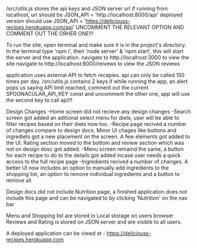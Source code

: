 /src/utils.js stores the api keys and JSON server url
if running from localhost, url should be JSON_API = 'http://localhost:8000/api'
deployed version should use JSON_API = 'https://deliciouss-recipes.herokuapp.com/api'
UNCOMMENT THE RELEVANT OPTION AND COMMENT OUT THE ORHER ONE!!!

To run the site, open terminal and make sure it is in the project's directory.
In the terminal type 'npm i', then 'node server' & 'npm start', this will start the server and the application.
navigate to http://localhost:3000 to view the site
navigate to http://localhost:8000/reivews to view the JSON reviews

application uses external API to fetch recepies. 
api can only be called 150 times per day.
/src/utils.js contains 2 keys 
if while running the app, an alert pops us saying API limit reached, comment out the current SPOONACULAR_API_KEY const and uncomment the other one, app will use the second key to call api!!!

Design Changes
-Home screen did not recieve any design changes
-Search screen got added an aditional select menu for diets, user will be able to filter recipes based on   their diets now too.
-Recipe page recived a number of changes compare to design docs. Minor UI chages like buttons and ingrediets got a new placement on the screen. A few elements got added to the UI. Rating section moved to the bottom and review section which was not on design dosc got added.
-Menu screen remaind the same, a button for each recipe to do to the details got added incase user needs a quick access to the full recipe page
-Ingredients recived a number of changes. A better UI now includes an option to manually add ingredients to the shopping list, an option to remove individual ingredients and a button to remove all

Design docs did not include Nutrition page, a finished application does not include this page and can be navigated to by clicking 'Nutrition' on the nav bar

Menu and Shopping list are stored in Local storage on users browser
Reviews and Rating is stored on JSON server and are visible to all users.


A deployed application can be viewd at - https://deliciouss-recipes.herokuapp.com
